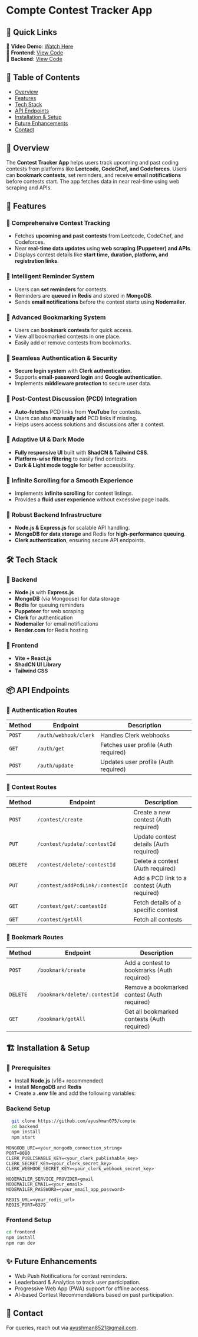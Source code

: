 # Compte Contest Tracker App

## 📌 Quick Links  
🎥 **Video Demo**: [Watch Here](https://drive.google.com/file/d/1SLduromLqLn2iWQYaoacCsYVCEMrqc7G/view?usp=sharing)  
🔗 **Frontend**: [View Code](<your_frontend_link>)  
🔗 **Backend**: [View Code](<your_backend_link>)  

## 📜 Table of Contents
- [Overview](#-overview)
- [Features](#-features)
- [Tech Stack](#-tech-stack)
- [API Endpoints](#-api-endpoints)
- [Installation & Setup](#-installation--setup)
- [Future Enhancements](#-future-enhancements)
- [Contact](#-contact)

## 📌 Overview
The **Contest Tracker App** helps users track upcoming and past coding contests from platforms like **Leetcode, CodeChef, and Codeforces**. Users can **bookmark contests**, set reminders, and receive **email notifications** before contests start. The app fetches data in near real-time using web scraping and APIs.

## 🚀 Features
### 🔹 Comprehensive Contest Tracking
- Fetches **upcoming and past contests** from Leetcode, CodeChef, and Codeforces.
- Near **real-time data updates** using **web scraping (Puppeteer) and APIs**.
- Displays contest details like **start time, duration, platform, and registration links**.

### 🔹 Intelligent Reminder System
- Users can **set reminders** for contests.
- Reminders are **queued in Redis** and stored in **MongoDB**.
- Sends **email notifications** before the contest starts using **Nodemailer**.

### 🔹 Advanced Bookmarking System
- Users can **bookmark contests** for quick access.
- View all bookmarked contests in one place.
- Easily add or remove contests from bookmarks.

### 🔹 Seamless Authentication & Security
- **Secure login system** with **Clerk authentication**.
- Supports **email-password login** and **Google authentication**.
- Implements **middleware protection** to secure user data.

### 🔹 Post-Contest Discussion (PCD) Integration
- **Auto-fetches** PCD links from **YouTube** for contests.
- Users can also **manually add** PCD links if missing.
- Helps users access solutions and discussions after a contest.

### 🔹 Adaptive UI & Dark Mode
- **Fully responsive UI** built with **ShadCN & Tailwind CSS**.
- **Platform-wise filtering** to easily find contests.
- **Dark & Light mode toggle** for better accessibility.

### 🔹 Infinite Scrolling for a Smooth Experience
- Implements **infinite scrolling** for contest listings.
- Provides a **fluid user experience** without excessive page loads.

### 🔹 Robust Backend Infrastructure
- **Node.js & Express.js** for scalable API handling.
- **MongoDB for data storage** and Redis for **high-performance queuing**.
- **Clerk authentication**, ensuring secure API endpoints.

## 🛠️ Tech Stack
### 🔹 Backend
- **Node.js** with **Express.js**
- **MongoDB** (via Mongoose) for data storage
- **Redis** for queuing reminders
- **Puppeteer** for web scraping
- **Clerk** for authentication
- **Nodemailer** for email notifications
- **Render.com** for Redis hosting

### 🔹 Frontend
- **Vite + React.js**
- **ShadCN UI Library**
- **Tailwind CSS**

## 📦 API Endpoints
### 🔹 Authentication Routes
| Method | Endpoint | Description |
|--------|---------|-------------|
| `POST` | `/auth/webhook/clerk` | Handles Clerk webhooks |
| `GET` | `/auth/get` | Fetches user profile (Auth required) |
| `POST` | `/auth/update` | Updates user profile (Auth required) |

### 🔹 Contest Routes
| Method | Endpoint | Description |
|--------|---------|-------------|
| `POST` | `/contest/create` | Create a new contest (Auth required) |
| `PUT` | `/contest/update/:contestId` | Update contest details (Auth required) |
| `DELETE` | `/contest/delete/:contestId` | Delete a contest (Auth required) |
| `PUT` | `/contest/addPcdLink/:contestId` | Add a PCD link to a contest (Auth required) |
| `GET` | `/contest/get/:contestId` | Fetch details of a specific contest |
| `GET` | `/contest/getAll` | Fetch all contests |

### 🔹 Bookmark Routes
| Method | Endpoint | Description |
|--------|---------|-------------|
| `POST` | `/bookmark/create` | Add a contest to bookmarks (Auth required) |
| `DELETE` | `/bookmark/delete/:contestId` | Remove a bookmarked contest (Auth required) |
| `GET` | `/bookmark/getAll` | Get all bookmarked contests (Auth required) |

## 🏗️ Installation & Setup
### 🔹 Prerequisites
- Install **Node.js** (v16+ recommended)
- Install **MongoDB** and **Redis**
- Create a **.env** file and add the following variables:

### Backend Setup
```bash
  git clone https://github.com/ayushman075/compte
  cd backend
  npm install
  npm start
```

```env
MONGODB_URI=<your_mongodb_connection_string>
PORT=8080
CLERK_PUBLISHABLE_KEY=<your_clerk_publishable_key>
CLERK_SECRET_KEY=<your_clerk_secret_key>
CLERK_WEBHOOK_SECRET_KEY=<your_clerk_webhook_secret_key>

NODEMAILER_SERVICE_PROVIDER=gmail
NODEMAILER_EMAIL=<your_email>
NODEMAILER_PASSWORD=<your_email_app_password>

REDIS_URL=<your_redis_url>
REDIS_PORT=6379
```
### Frontend Setup
```bash
cd frontend
npm install
npm run dev
```

## ✨ Future Enhancements
- Web Push Notifications for contest reminders.
- Leaderboard & Analytics to track user participation.
- Progressive Web App (PWA) support for offline access.
- AI-based Contest Recommendations based on past participation.

## 📩 Contact
For queries, reach out via [ayushman8521@gmail.com](mailto:ayushman8521@gmail.com).
